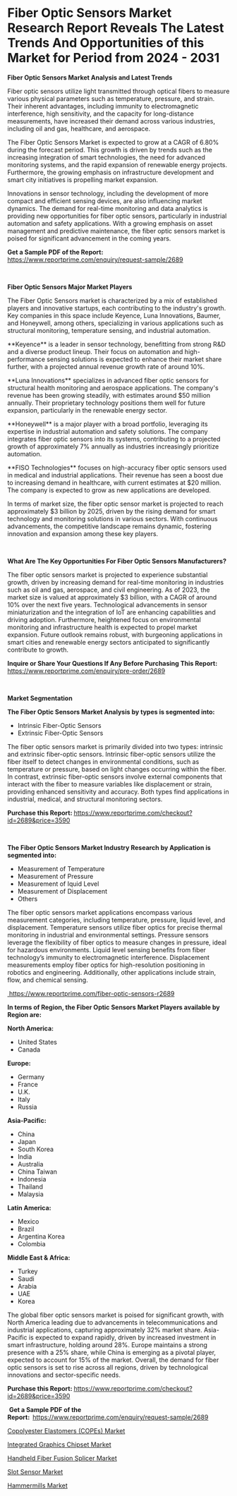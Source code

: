 <p><h1>Fiber Optic Sensors Market Research Report Reveals The Latest Trends And Opportunities of this Market for Period from 2024 - 2031</h1></p><p><strong>Fiber Optic Sensors Market Analysis and Latest Trends</strong></p>
<p><p>Fiber optic sensors utilize light transmitted through optical fibers to measure various physical parameters such as temperature, pressure, and strain. Their inherent advantages, including immunity to electromagnetic interference, high sensitivity, and the capacity for long-distance measurements, have increased their demand across various industries, including oil and gas, healthcare, and aerospace.</p><p>The Fiber Optic Sensors Market is expected to grow at a CAGR of 6.80% during the forecast period. This growth is driven by trends such as the increasing integration of smart technologies, the need for advanced monitoring systems, and the rapid expansion of renewable energy projects. Furthermore, the growing emphasis on infrastructure development and smart city initiatives is propelling market expansion.</p><p>Innovations in sensor technology, including the development of more compact and efficient sensing devices, are also influencing market dynamics. The demand for real-time monitoring and data analytics is providing new opportunities for fiber optic sensors, particularly in industrial automation and safety applications. With a growing emphasis on asset management and predictive maintenance, the fiber optic sensors market is poised for significant advancement in the coming years.</p></p>
<p><strong>Get a Sample PDF of the Report:&nbsp;</strong> <a href="https://www.reportprime.com/enquiry/request-sample/2689">https://www.reportprime.com/enquiry/request-sample/2689</a></p>
<p>&nbsp;</p>
<p><strong>Fiber Optic Sensors Major Market Players</strong></p>
<p><p>The Fiber Optic Sensors market is characterized by a mix of established players and innovative startups, each contributing to the industry's growth. Key companies in this space include Keyence, Luna Innovations, Baumer, and Honeywell, among others, specializing in various applications such as structural monitoring, temperature sensing, and industrial automation.</p><p>**Keyence** is a leader in sensor technology, benefitting from strong R&D and a diverse product lineup. Their focus on automation and high-performance sensing solutions is expected to enhance their market share further, with a projected annual revenue growth rate of around 10%.</p><p>**Luna Innovations** specializes in advanced fiber optic sensors for structural health monitoring and aerospace applications. The company's revenue has been growing steadily, with estimates around $50 million annually. Their proprietary technology positions them well for future expansion, particularly in the renewable energy sector.</p><p>**Honeywell** is a major player with a broad portfolio, leveraging its expertise in industrial automation and safety solutions. The company integrates fiber optic sensors into its systems, contributing to a projected growth of approximately 7% annually as industries increasingly prioritize automation.</p><p>**FISO Technologies** focuses on high-accuracy fiber optic sensors used in medical and industrial applications. Their revenue has seen a boost due to increasing demand in healthcare, with current estimates at $20 million. The company is expected to grow as new applications are developed.</p><p>In terms of market size, the fiber optic sensor market is projected to reach approximately $3 billion by 2025, driven by the rising demand for smart technology and monitoring solutions in various sectors. With continuous advancements, the competitive landscape remains dynamic, fostering innovation and expansion among these key players.</p></p>
<p>&nbsp;</p>
<p><strong>What Are The Key Opportunities For Fiber Optic Sensors Manufacturers?</strong></p>
<p><p>The fiber optic sensors market is projected to experience substantial growth, driven by increasing demand for real-time monitoring in industries such as oil and gas, aerospace, and civil engineering. As of 2023, the market size is valued at approximately $3 billion, with a CAGR of around 10% over the next five years. Technological advancements in sensor miniaturization and the integration of IoT are enhancing capabilities and driving adoption. Furthermore, heightened focus on environmental monitoring and infrastructure health is expected to propel market expansion. Future outlook remains robust, with burgeoning applications in smart cities and renewable energy sectors anticipated to significantly contribute to growth.</p></p>
<p><strong>Inquire or Share Your Questions If Any Before Purchasing This Report:</strong> <a href="https://www.reportprime.com/enquiry/pre-order/2689">https://www.reportprime.com/enquiry/pre-order/2689</a></p>
<p>&nbsp;</p>
<p><strong>Market Segmentation</strong></p>
<p><strong>The Fiber Optic Sensors Market Analysis by types is segmented into:</strong></p>
<p><ul><li>Intrinsic Fiber-Optic Sensors</li><li>Extrinsic Fiber-Optic Sensors</li></ul></p>
<p><p>The fiber optic sensors market is primarily divided into two types: intrinsic and extrinsic fiber-optic sensors. Intrinsic fiber-optic sensors utilize the fiber itself to detect changes in environmental conditions, such as temperature or pressure, based on light changes occurring within the fiber. In contrast, extrinsic fiber-optic sensors involve external components that interact with the fiber to measure variables like displacement or strain, providing enhanced sensitivity and accuracy. Both types find applications in industrial, medical, and structural monitoring sectors.</p></p>
<p><strong>Purchase this Report:&nbsp;</strong><a href="https://www.reportprime.com/checkout?id=2689&price=3590">https://www.reportprime.com/checkout?id=2689&price=3590</a></p>
<p>&nbsp;</p>
<p><strong>The Fiber Optic Sensors Market Industry Research by Application is segmented into:</strong></p>
<p><ul><li>Measurement of Temperature</li><li>Measurement of Pressure</li><li>Measurement of Iquid Level</li><li>Measurement of Displacement</li><li>Others</li></ul></p>
<p><p>The fiber optic sensors market applications encompass various measurement categories, including temperature, pressure, liquid level, and displacement. Temperature sensors utilize fiber optics for precise thermal monitoring in industrial and environmental settings. Pressure sensors leverage the flexibility of fiber optics to measure changes in pressure, ideal for hazardous environments. Liquid level sensing benefits from fiber technology’s immunity to electromagnetic interference. Displacement measurements employ fiber optics for high-resolution positioning in robotics and engineering. Additionally, other applications include strain, flow, and chemical sensing.</p></p>
<p><a href="https://www.reportprime.com/fiber-optic-sensors-r2689">&nbsp;https://www.reportprime.com/fiber-optic-sensors-r2689</a></p>
<p><strong>In terms of Region, the Fiber Optic Sensors Market Players available by Region are:</strong></p>
<p>
    <p> <strong> North America: </strong>
        <ul>
            <li>United States</li>
            <li>Canada</li>
        </ul>
        </p> 
    <p> <strong> Europe: </strong>
        <ul>
            <li>Germany</li>
            <li>France</li>
            <li>U.K.</li>
            <li>Italy</li>
            <li>Russia</li>
        </ul>
        </p> 
    <p> <strong> Asia-Pacific: </strong>
        <ul>
            <li>China</li>
            <li>Japan</li>
            <li>South Korea</li>
            <li>India</li>
            <li>Australia</li>
            <li>China Taiwan</li>
            <li>Indonesia</li>
            <li>Thailand</li>
            <li>Malaysia</li>
        </ul>
        </p> 
    <p> <strong> Latin America: </strong>
        <ul>
            <li>Mexico</li>
            <li>Brazil</li>
            <li>Argentina Korea</li>
            <li>Colombia</li>
        </ul>
        </p> 
    <p> <strong> Middle East & Africa: </strong>
        <ul>
            <li>Turkey</li>
            <li>Saudi</li>
            <li>Arabia</li>
            <li>UAE</li>
            <li>Korea</li>
        </ul>
    </p>
    </p>
<p><p>The global fiber optic sensors market is poised for significant growth, with North America leading due to advancements in telecommunications and industrial applications, capturing approximately 32% market share. Asia-Pacific is expected to expand rapidly, driven by increased investment in smart infrastructure, holding around 28%. Europe maintains a strong presence with a 25% share, while China is emerging as a pivotal player, expected to account for 15% of the market. Overall, the demand for fiber optic sensors is set to rise across all regions, driven by technological innovations and sector-specific needs.</p></p>
<p><strong>Purchase this Report: </strong><a href="https://www.reportprime.com/checkout?id=2689&price=3590">https://www.reportprime.com/checkout?id=2689&price=3590</a></p>
<p>&nbsp;<strong>Get a Sample PDF of the Report:&nbsp;&nbsp;</strong><a href="https://www.reportprime.com/enquiry/request-sample/2689">https://www.reportprime.com/enquiry/request-sample/2689</a></p>
<p><strong></strong></p>
<p><p><a href="https://issuu.com/reportprime-2/docs/copolyester-elastomers-copes-market_4ec79117126504">Copolyester Elastomers (COPEs) Market</a></p><p><a href="https://github.com/yoshih12/Market-Research-Report-List-4/blob/main/integrated-graphics-chipset-market.md">Integrated Graphics Chipset Market</a></p><p><a href="https://www.linkedin.com/pulse/what-innovations-shaping-handheld-fiber-fusion-splicer-zurje?trackingId=2uDvd9ZkQ2Kj5xGpQ6CVJQ%3D%3D">Handheld Fiber Fusion Splicer Market</a></p><p><a href="https://github.com/naodanhluon8/Market-Research-Report-List-1/blob/main/slot-sensor-market.md">Slot Sensor Market</a></p><p><a href="https://www.linkedin.com/pulse/booming-hammermills-market-sector-analysis-growth-projections-aanle?trackingId=qtW%2FTkqnSYiGqdz6h8rS%2Bg%3D%3D">Hammermills Market</a></p></p>